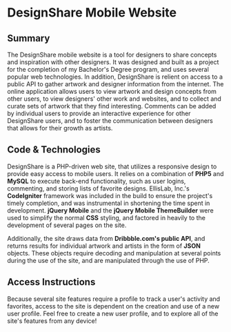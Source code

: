 DesignShare Mobile Website
===========

<h2>Summary</h2>

<p>The DesignShare mobile website is a tool for designers to share concepts and inspiration with other designers. It was designed and built as a project for the completion of my Bachelor's Degree program, and uses several popular web technologies. In addition, DesignShare is relient on access to a public API to gather artwork and designer information from the internet. The online application allows users to view artwork and design concepts from other users, to view designers' other work and websites, and to collect and curate sets of artwork that they find interesting. Comments can be added by individual users to provide an interactive experience for other DesignShare users, and to foster the communication between designers that allows for their growth as artists.</p>

<h2>Code & Technologies</h2>

<p>DesignShare is a PHP-driven web site, that utilizes a responsive design to provide easy access to mobile users. It relies on a combination of <strong>PHP5</strong> and <strong>MySQL</strong> to execute back-end functionality, such as user logins, commenting, and storing lists of favorite designs. EllisLab, Inc.'s <strong>CodeIgniter</strong> framework was included in the build to ensure the project's timely completion, and was instrumental in shortening the time spent in development. <strong>jQuery Mobile</strong> and the <strong>jQuery Mobile ThemeBuilder</strong> were used to simplify the normal <strong>CSS</strong> styling, and factored in heavily to the development of several pages on the site.</p>

<p>Additionally, the site draws data from <strong>Dribbble.com's public API</strong>, and returns results for individual artwork and artists in the form of <strong>JSON</strong> objects. These objects require decoding and manipulation at several points during the use of the site, and are manipulated through the use of PHP.</p>

<h2>Access Instructions</h2>

<p>Because several site features require a profile to track a user's activity and favorites, access to the site is dependent on the creation and use of a new user profile. Feel free to create a new user profile, and to explore all of the site's features from any device!</p>
